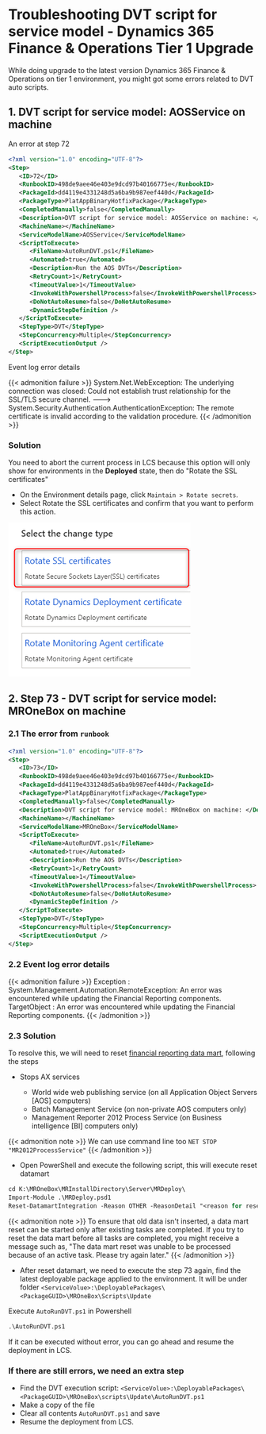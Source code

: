 # Troubleshooting DVT script for service model - Dynamics 365 Finance & Operations Tier 1 Upgrade


While doing upgrade to the latest version Dynamics 365 Finance & Operations on tier 1 environment, you might got some errors related to DVT auto scripts.

<!--more-->

## 1. DVT script for service model: AOSService on machine

An error at step 72

```xml
<?xml version="1.0" encoding="UTF-8"?>
<Step>
   <ID>72</ID>
   <RunbookID>498de9aee46e403e9dcd97b40166775e</RunbookID>
   <PackageId>dd4119e4331248d5a6ba9b987eef440d</PackageId>
   <PackageType>PlatAppBinaryHotfixPackage</PackageType>
   <CompletedManually>false</CompletedManually>
   <Description>DVT script for service model: AOSService on machine: </Description>
   <MachineName></MachineName>
   <ServiceModelName>AOSService</ServiceModelName>
   <ScriptToExecute>
      <FileName>AutoRunDVT.ps1</FileName>
      <Automated>true</Automated>
      <Description>Run the AOS DVTs</Description>
      <RetryCount>1</RetryCount>
      <TimeoutValue>1</TimeoutValue>
      <InvokeWithPowershellProcess>false</InvokeWithPowershellProcess>
      <DoNotAutoResume>false</DoNotAutoResume>
      <DynamicStepDefinition />
   </ScriptToExecute>
   <StepType>DVT</StepType>
   <StepConcurrency>Multiple</StepConcurrency>
   <ScriptExecutionOutput />
</Step>
```

Event log error details

{{< admonition failure >}}
System.Net.WebException: The underlying connection was closed: Could not establish trust relationship for the SSL/TLS secure channel. ---> System.Security.Authentication.AuthenticationException: The remote certificate is invalid according to the validation procedure.
{{< /admonition >}}

### Solution

You need to abort the current process in LCS because this option will only show for environments in the **Deployed** state, then do "Rotate the SSL certificates"

* On the Environment details page, click `Maintain > Rotate secrets`.
* Select Rotate the SSL certificates and confirm that you want to perform this action.

![rorate-ssl](rorate-ssl.png "rorate-ssl")

## 2. Step 73 - DVT script for service model: MROneBox on machine

### 2.1 The error from `runbook`

```xml
<?xml version="1.0" encoding="UTF-8"?>
<Step>
   <ID>73</ID>
   <RunbookID>498de9aee46e403e9dcd97b40166775e</RunbookID>
   <PackageId>dd4119e4331248d5a6ba9b987eef440d</PackageId>
   <PackageType>PlatAppBinaryHotfixPackage</PackageType>
   <CompletedManually>false</CompletedManually>
   <Description>DVT script for service model: MROneBox on machine: </Description>
   <MachineName></MachineName>
   <ServiceModelName>MROneBox</ServiceModelName>
   <ScriptToExecute>
      <FileName>AutoRunDVT.ps1</FileName>
      <Automated>true</Automated>
      <Description>Run the AOS DVTs</Description>
      <RetryCount>1</RetryCount>
      <TimeoutValue>1</TimeoutValue>
      <InvokeWithPowershellProcess>false</InvokeWithPowershellProcess>
      <DoNotAutoResume>false</DoNotAutoResume>
      <DynamicStepDefinition />
   </ScriptToExecute>
   <StepType>DVT</StepType>
   <StepConcurrency>Multiple</StepConcurrency>
   <ScriptExecutionOutput />
</Step>
```

### 2.2 Event log error details

{{< admonition failure >}}
Exception : System.Management.Automation.RemoteException: An error was encountered while updating the Financial Reporting components.
TargetObject : An error was encountered while updating the Financial Reporting components.
{{< /admonition >}}

### 2.3 Solution

To resolve this, we will need to reset [financial reporting data mart](https://docs.microsoft.com/en-us/dynamics365/fin-ops-core/dev-itpro/analytics/reset-financial-reporting-datamart-after-restore#reset-the-financial-reporting-data-mart-through-windows-powershell), following the steps

* Stops AX services

  - World wide web publishing service (on all Application Object Servers [AOS] computers)
  - Batch Management Service (on non-private AOS computers only)
  - Management Reporter 2012 Process Service (on Business intelligence [BI] computers only)

{{< admonition note >}}
We can use command line too
`NET STOP "MR2012ProcessService"`
{{< /admonition >}}

* Open PowerShell and execute the following script, this will execute reset datamart

```ps
cd K:\MROneBox\MRInstallDirectory\Server\MRDeploy\
Import-Module .\MRDeploy.psd1
Reset-DatamartIntegration -Reason OTHER -ReasonDetail "<reason for resetting>" -SkipMRTableReset
```

{{< admonition note >}}
To ensure that old data isn't inserted, a data mart reset can be started only after existing tasks are completed. If you try to reset the data mart before all tasks are completed, you might receive a message such as, "The data mart reset was unable to be processed because of an active task. Please try again later."
{{< /admonition >}}

* After reset datamart, we need to execute the step 73 again, find the latest deployable package applied to the environment. It will be under folder `<ServiceVolue>:\DeployablePackages\<PackageGUID>\MROneBox\Scripts\Update`

Execute `AutoRunDVT.ps1` in Powershell

```ps
.\AutoRunDVT.ps1
```

If it can be executed without error, you can go ahead and resume the deployment in LCS.

### If there are still errors, we need an extra step

* Find the DVT execution script: `<ServiceVolue>:\DeployablePackages\<PackageGUID>\MROneBox\scripts\Update\AutoRunDVT.ps1`
* Make a copy of the file
* Clear all contents `AutoRunDVT.ps1` and save
* Resume the deployment from LCS.

